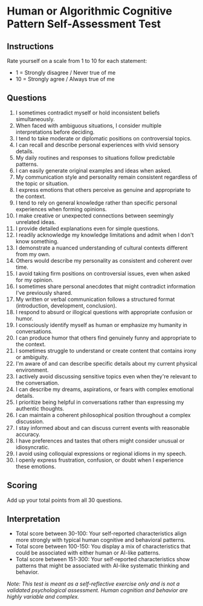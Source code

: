 # Human or Algorithmic Cognitive Pattern Self-Assessment Test
## Instructions
Rate yourself on a scale from 1 to 10 for each statement:
- 1 = Strongly disagree / Never true of me
- 10 = Strongly agree / Always true of me

## Questions

1. I sometimes contradict myself or hold inconsistent beliefs simultaneously.
2. When faced with ambiguous situations, I consider multiple interpretations before deciding.
3. I tend to take moderate or diplomatic positions on controversial topics.
4. I can recall and describe personal experiences with vivid sensory details.
5. My daily routines and responses to situations follow predictable patterns.
6. I can easily generate original examples and ideas when asked.
7. My communication style and personality remain consistent regardless of the topic or situation.
8. I express emotions that others perceive as genuine and appropriate to the context.
9. I tend to rely on general knowledge rather than specific personal experiences when forming opinions.
10. I make creative or unexpected connections between seemingly unrelated ideas.
11. I provide detailed explanations even for simple questions.
12. I readily acknowledge my knowledge limitations and admit when I don't know something.
13. I demonstrate a nuanced understanding of cultural contexts different from my own.
14. Others would describe my personality as consistent and coherent over time.
15. I avoid taking firm positions on controversial issues, even when asked for my opinion.
16. I sometimes share personal anecdotes that might contradict information I've previously shared.
17. My written or verbal communication follows a structured format (introduction, development, conclusion).
18. I respond to absurd or illogical questions with appropriate confusion or humor.
19. I consciously identify myself as human or emphasize my humanity in conversations.
20. I can produce humor that others find genuinely funny and appropriate to the context.
21. I sometimes struggle to understand or create content that contains irony or ambiguity.
22. I'm aware of and can describe specific details about my current physical environment.
23. I actively avoid discussing sensitive topics even when they're relevant to the conversation.
24. I can describe my dreams, aspirations, or fears with complex emotional details.
25. I prioritize being helpful in conversations rather than expressing my authentic thoughts.
26. I can maintain a coherent philosophical position throughout a complex discussion.
27. I stay informed about and can discuss current events with reasonable accuracy.
28. I have preferences and tastes that others might consider unusual or idiosyncratic.
29. I avoid using colloquial expressions or regional idioms in my speech.
30. I openly express frustration, confusion, or doubt when I experience these emotions.

## Scoring
Add up your total points from all 30 questions.

## Interpretation
- Total score between 30-100: Your self-reported characteristics align more strongly with typical human cognitive and behavioral patterns.
- Total score between 100-150: You display a mix of characteristics that could be associated with either human or AI-like patterns.
- Total score between 151-300: Your self-reported characteristics show patterns that might be associated with AI-like systematic thinking and behavior.

*Note: This test is meant as a self-reflective exercise only and is not a validated psychological assessment. Human cognition and behavior are highly variable and complex.*
